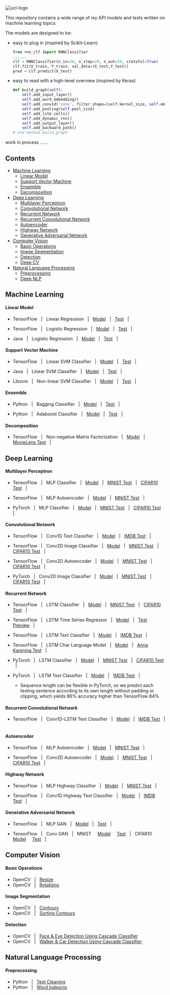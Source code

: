 ![ucl-logo](http://static.ucl.ac.uk/img/ucl-logo.svg)

This repository contains a wide range of my API models and tests written on machine learning topics

The models are designed to be:
* easy to plug in (inspired by Scikit-Learn)

  ```python
  from rnn_clf import RNNClassifier
  ......
  clf = RNNClassifier(n_in=28, n_step=28, n_out=10, stateful=True)
  clf.fit(X_train, Y_train, val_data=(X_test,Y_test))
  pred = clf.predict(X_test)
  ```
* easy to read with a high-level overview (inspired by Keras)

  ```python
  def build_graph(self):
      self.add_input_layer()
      self.add_word_embedding()
      self.add_conv1d('conv', filter_shape=[self.kernel_size, self.embedding_dims, self.n_filters])
      self.add_pooling(self.pool_size)
      self.add_lstm_cells()
      self.add_dynamic_rnn()
      self.add_output_layer()   
      self.add_backward_path()
  # end method build_graph
  ```

work in process ......

## Contents
* [Machine Learning](https://github.com/zhedongzheng/finch/blob/master/README.md#machine-learning)
  * [Linear Model](https://github.com/zhedongzheng/finch/blob/master/README.md#linear-model)
  * [Support Vector Machine](https://github.com/zhedongzheng/finch/blob/master/README.md#support-vector-machine)
  * [Ensemble](https://github.com/zhedongzheng/finch/blob/master/README.md#ensemble)
  * [Decomposition](https://github.com/zhedongzheng/finch/blob/master/README.md#decomposition)
* [Deep Learning](https://github.com/zhedongzheng/finch/blob/master/README.md#deep-learning)
  * [Multilayer Perceptron](https://github.com/zhedongzheng/finch/blob/master/README.md#multilayer-perceptron)
  * [Convolutional Network](https://github.com/zhedongzheng/finch/blob/master/README.md#convolutional-network)
  * [Recurrent Network](https://github.com/zhedongzheng/finch/blob/master/README.md#recurrent-network)
  * [Recurrent Convolutional Network](https://github.com/zhedongzheng/finch/blob/master/README.md#recurrent-convolutional-network)
  * [Autoencoder](https://github.com/zhedongzheng/finch/blob/master/README.md#autoencoder)
  * [Highway Network](https://github.com/zhedongzheng/finch/blob/master/README.md#highway-network)
  * [Generative Adversarial Network](https://github.com/zhedongzheng/finch/blob/master/README.md#generative-adversarial-network)
* [Computer Vision](https://github.com/zhedongzheng/finch/blob/master/README.md#computer-vision)
  * [Basic Operations](https://github.com/zhedongzheng/finch/blob/master/README.md#basic-operations)
  * [Image Segmentation](https://github.com/zhedongzheng/finch/blob/master/README.md#image-segmentation)
  * [Detection](https://github.com/zhedongzheng/finch/blob/master/README.md#detection)
  * [Deep CV](https://github.com/zhedongzheng/finch/blob/master/README.md#deep-cv)
* [Natural Language Processing](https://github.com/zhedongzheng/finch/blob/master/README.md#natural-language-processing)
  * [Preprocessing](https://github.com/zhedongzheng/finch/blob/master/README.md#preprocessing)
  * [Deep NLP](https://github.com/zhedongzheng/finch/blob/master/README.md#deep-nlp)

## Machine Learning
#### Linear Model
* TensorFlow &nbsp; | &nbsp; Linear Regression &nbsp; | &nbsp; [Model](https://github.com/zhedongzheng/finch/blob/master/tensorflow-models/linear_model/linear_regr.py) &nbsp; | &nbsp; [Test](https://github.com/zhedongzheng/finch/blob/master/tensorflow-models/linear_model/linear_regr_test.py) &nbsp; | &nbsp;

* TensorFlow &nbsp; | &nbsp; Logistic Regression &nbsp; | &nbsp; [Model](https://github.com/zhedongzheng/finch/blob/master/tensorflow-models/linear_model/logistic.py) &nbsp; | &nbsp; [Test](https://github.com/zhedongzheng/finch/blob/master/tensorflow-models/linear_model/logistic_test.py) &nbsp; | &nbsp;

* Java &nbsp; | &nbsp; Logistic Regression &nbsp; | &nbsp; [Model](https://github.com/zhedongzheng/finch/blob/master/java-models/LogisticRegression.java) &nbsp; | &nbsp; [Test](https://github.com/zhedongzheng/finch/blob/master/java-models/LogisticRegressionTest.java) &nbsp; | &nbsp;
#### Support Vector Machine
* TensorFlow &nbsp; | &nbsp; Linear SVM Classifier &nbsp; | &nbsp; [Model](https://github.com/zhedongzheng/finch/blob/master/tensorflow-models/svm/svm_linear_clf.py) &nbsp; | &nbsp; [Test](https://github.com/zhedongzheng/finch/blob/master/tensorflow-models/svm/svm_linear_clf_test.py) &nbsp; | &nbsp;

* Java &nbsp; | &nbsp; Linear SVM Classifier &nbsp; | &nbsp; [Model](https://github.com/zhedongzheng/finch/blob/master/java-models/LinearSVM.java) &nbsp; | &nbsp; [Test](https://github.com/zhedongzheng/finch/blob/master/java-models/LinearSVMTest.java) &nbsp; | &nbsp;

* Libsvm &nbsp; | &nbsp; Non-linear SVM Classifier &nbsp; | &nbsp; [Model](https://github.com/zhedongzheng/finch/blob/master/classic-models/libsvm_clf.py) &nbsp; | &nbsp; [Test](https://github.com/zhedongzheng/finch/blob/master/classic-models/libsvm_clf_test.py) &nbsp; | &nbsp;
#### Ensemble
* Python &nbsp; | &nbsp; Bagging Classifier &nbsp; | &nbsp; [Model](https://github.com/zhedongzheng/finch/blob/master/classic-models/bagging_clf.py) &nbsp; | &nbsp; [Test](https://github.com/zhedongzheng/finch/blob/master/classic-models/bagging_clf_test.py) &nbsp; | &nbsp;

* Python &nbsp; | &nbsp; Adaboost Classifier &nbsp; | &nbsp; [Model](https://github.com/zhedongzheng/finch/blob/master/classic-models/adaboost_clf.py) &nbsp; | &nbsp; [Test](https://github.com/zhedongzheng/finch/blob/master/classic-models/adaboost_clf_test.py) &nbsp; | &nbsp;
#### Decomposition
* TensorFlow &nbsp; | &nbsp; Non-negative Matrix Factorization &nbsp; | &nbsp; [Model](https://github.com/zhedongzheng/finch/blob/master/tensorflow-models/decomposition/nmf.py) &nbsp; | &nbsp; [MovieLens Test](https://github.com/zhedongzheng/finch/blob/master/tensorflow-models/decomposition/nmf_movielens_test.py) &nbsp; | &nbsp;
## Deep Learning
#### Multilayer Perceptron
* TensorFlow &nbsp; | &nbsp; MLP Classifier &nbsp; | &nbsp; [Model](https://github.com/zhedongzheng/finch/blob/master/tensorflow-models/mlp/mlp_clf.py) &nbsp; | &nbsp; [MNIST Test](https://github.com/zhedongzheng/finch/blob/master/tensorflow-models/mlp/mlp_clf_mnist_test.py) &nbsp; | &nbsp; [CIFAR10 Test](https://github.com/zhedongzheng/finch/blob/master/tensorflow-models/mlp/mlp_clf_cifar10_test.py) &nbsp; | &nbsp;

* TensorFlow &nbsp; | &nbsp; MLP Autoencoder &nbsp; | &nbsp; [Model](https://github.com/zhedongzheng/finch/blob/master/tensorflow-models/autoencoder/mlp_ae.py) &nbsp; | &nbsp; [MNIST Test](https://github.com/zhedongzheng/finch/blob/master/tensorflow-models/autoencoder/mlp_ae_mnist_test.py) &nbsp; | &nbsp;

* PyTorch &nbsp; | &nbsp; MLP Classifier &nbsp; | &nbsp; [Model](https://github.com/zhedongzheng/finch/blob/master/pytorch-models/mlp/mlp_clf.py) &nbsp; | &nbsp; [MNIST Test](https://github.com/zhedongzheng/finch/blob/master/pytorch-models/mlp/mlp_clf_mnist_test.py) &nbsp; | &nbsp; [CIFAR10 Test](https://github.com/zhedongzheng/finch/blob/master/pytorch-models/mlp/mlp_clf_cifar10_test.py) &nbsp; | &nbsp; 
#### Convolutional Network
* TensorFlow &nbsp; | &nbsp; Conv1D Text Classifier &nbsp; | &nbsp; [Model](https://github.com/zhedongzheng/finch/blob/master/tensorflow-models/cnn/conv_1d_text_clf.py) &nbsp; | &nbsp; [IMDB Test](https://github.com/zhedongzheng/finch/blob/master/tensorflow-models/cnn/conv_1d_text_clf_imdb_test.py) &nbsp; | &nbsp;

* TensorFlow &nbsp; | &nbsp; Conv2D Image Classifier &nbsp; | &nbsp; [Model](https://github.com/zhedongzheng/finch/blob/master/tensorflow-models/cnn/conv_2d_clf.py) &nbsp; | &nbsp; [MNIST Test](https://github.com/zhedongzheng/finch/blob/master/tensorflow-models/cnn/conv_2d_clf_mnist_test.py) &nbsp; | &nbsp; [CIFAR10 Test](https://github.com/zhedongzheng/finch/blob/master/tensorflow-models/cnn/conv_2d_clf_cifar10_keras_idg_test.py) &nbsp; | &nbsp;

* TensorFlow &nbsp; | &nbsp; Conv2D Autoencoder &nbsp; | &nbsp; [Model](https://github.com/zhedongzheng/finch/blob/master/tensorflow-models/autoencoder/conv_ae.py) &nbsp; | &nbsp; [MNIST Test](https://github.com/zhedongzheng/finch/blob/master/tensorflow-models/autoencoder/conv_ae_mnist_test.py) &nbsp; | &nbsp; [CIFAR10 Test](https://github.com/zhedongzheng/finch/blob/master/tensorflow-models/autoencoder/conv_ae_cifar10_test.py) &nbsp; | &nbsp;

* PyTorch &nbsp; | &nbsp; Conv2D Image Classifier &nbsp; | &nbsp; [Model](https://github.com/zhedongzheng/finch/blob/master/pytorch-models/cnn/cnn_clf.py) &nbsp; | &nbsp; [MNIST Test](https://github.com/zhedongzheng/finch/blob/master/pytorch-models/cnn/cnn_clf_mnist_test.py) &nbsp; | &nbsp; [CIFAR10 Test](https://github.com/zhedongzheng/finch/blob/master/pytorch-models/cnn/cnn_clf_cifar10_test.py) &nbsp; | &nbsp;
#### Recurrent Network
* TensorFlow &nbsp; | &nbsp; LSTM Classifier &nbsp; | &nbsp; [Model](https://github.com/zhedongzheng/finch/blob/master/tensorflow-models/rnn/rnn_clf.py) &nbsp; | &nbsp; [MNIST Test](https://github.com/zhedongzheng/finch/blob/master/tensorflow-models/rnn/rnn_clf_mnist_test.py) &nbsp; | &nbsp; [CIFAR10 Test](https://github.com/zhedongzheng/finch/blob/master/tensorflow-models/rnn/rnn_clf_cifar10_test.py) &nbsp; | &nbsp;

* TensorFlow &nbsp; | &nbsp; LSTM Time Series Regressor &nbsp; | &nbsp; [Model](https://github.com/zhedongzheng/finch/blob/master/tensorflow-models/rnn/rnn_regr.py) &nbsp; | &nbsp; [Test](https://github.com/zhedongzheng/finch/blob/master/tensorflow-models/rnn/rnn_regr_plot.py) &nbsp; &nbsp; [Preview](https://github.com/zhedongzheng/finch/blob/master/assets/rnn_regr_plot.gif) &nbsp; | &nbsp;

* TensorFlow &nbsp; | &nbsp; LSTM Text Classifier &nbsp; | &nbsp; [Model](https://github.com/zhedongzheng/finch/blob/master/tensorflow-models/rnn/rnn_text_clf.py) &nbsp; | &nbsp; [IMDB Test](https://github.com/zhedongzheng/finch/blob/master/tensorflow-models/rnn/rnn_text_clf_imdb_test.py) &nbsp; | &nbsp;

* TensorFlow &nbsp; | &nbsp; LSTM Char Language Model &nbsp; | &nbsp; [Model](https://github.com/zhedongzheng/finch/blob/master/tensorflow-models/rnn/rnn_text_gen.py) &nbsp; | &nbsp; [Anna Karenina Test](https://github.com/zhedongzheng/finch/blob/master/tensorflow-models/rnn/rnn_text_gen_anna_test.py) &nbsp; | &nbsp;

* PyTorch &nbsp; | &nbsp; LSTM Classifier &nbsp; | &nbsp; [Model](https://github.com/zhedongzheng/finch/blob/master/pytorch-models/rnn/rnn_clf.py) &nbsp; | &nbsp; [MNIST Test](https://github.com/zhedongzheng/finch/blob/master/pytorch-models/rnn/rnn_clf_mnist_test.py) &nbsp; | &nbsp; [CIFAR10 Test](https://github.com/zhedongzheng/finch/blob/master/pytorch-models/rnn/rnn_clf_cifar10_test.py) &nbsp; | &nbsp;

* PyTorch &nbsp; | &nbsp; LSTM Text Classifier &nbsp; | &nbsp; [Model](https://github.com/zhedongzheng/finch/blob/master/pytorch-models/rnn/rnn_text_clf.py) &nbsp; | &nbsp; [IMDB Test](https://github.com/zhedongzheng/finch/blob/master/pytorch-models/rnn/rnn_text_clf_imdb_test.py) &nbsp; | &nbsp;
    * Sequence length can be flexible in PyTorch, so we predict each testing sentence according to its own length without padding or clipping, which yields 86% accuracy higher than TensorFlow 84%
#### Recurrent Convolutional Network
* TensorFlow &nbsp; | &nbsp; Conv1D-LSTM Text Classifier &nbsp; | &nbsp; [Model](https://github.com/zhedongzheng/finch/blob/master/tensorflow-models/cnn_rnn/conv_rnn_text_clf.py) &nbsp; | &nbsp; [IMDB Test](https://github.com/zhedongzheng/finch/blob/master/tensorflow-models/cnn_rnn/conv_rnn_text_clf_imdb_test.py) &nbsp; | &nbsp;
#### Autoencoder
* TensorFlow &nbsp; | &nbsp; MLP Autoencoder &nbsp; | &nbsp; [Model](https://github.com/zhedongzheng/finch/blob/master/tensorflow-models/autoencoder/mlp_ae.py) &nbsp; | &nbsp; [MNIST Test](https://github.com/zhedongzheng/finch/blob/master/tensorflow-models/autoencoder/mlp_ae_mnist_test.py) &nbsp; | &nbsp;

* TensorFlow &nbsp; | &nbsp; Conv2D Autoencoder &nbsp; | &nbsp; [Model](https://github.com/zhedongzheng/finch/blob/master/tensorflow-models/autoencoder/conv_ae.py) &nbsp; | &nbsp; [MNIST Test](https://github.com/zhedongzheng/finch/blob/master/tensorflow-models/autoencoder/conv_ae_mnist_test.py) &nbsp; | &nbsp; [CIFAR10 Test](https://github.com/zhedongzheng/finch/blob/master/tensorflow-models/autoencoder/conv_ae_cifar10_test.py) &nbsp; | &nbsp;
#### Highway Network
* TensorFlow &nbsp; | &nbsp; MLP Highway Classifier &nbsp; | &nbsp; [Model](https://github.com/zhedongzheng/finch/blob/master/tensorflow-models/highway/mlp_hn_clf.py) &nbsp; | &nbsp; [MNIST Test](https://github.com/zhedongzheng/finch/blob/master/tensorflow-models/highway/mlp_hn_clf_mnist_test.py) &nbsp; | &nbsp;

* TensorFlow &nbsp; | &nbsp; Conv1D Highway Text Classifier &nbsp; | &nbsp; [Model](https://github.com/zhedongzheng/finch/blob/master/tensorflow-models/highway/conv_1d_hn_text_clf.py) &nbsp; | &nbsp; [IMDB Test](https://github.com/zhedongzheng/finch/blob/master/tensorflow-models/highway/conv_1d_hn_text_clf_imdb_test.py) &nbsp; | &nbsp; 
#### Generative Adversarial Network
* TensorFlow &nbsp; | &nbsp; MLP GAN &nbsp; | &nbsp; [Model](https://github.com/zhedongzheng/finch/blob/master/tensorflow-models/gan/mlp_gan.py) &nbsp; | &nbsp; [Test](https://github.com/zhedongzheng/finch/blob/master/tensorflow-models/gan/mlp_gan_test.py) &nbsp; | &nbsp;

* TensorFlow &nbsp; | &nbsp; Conv GAN &nbsp; | &nbsp; MNIST &nbsp; &nbsp; [Model](https://github.com/zhedongzheng/finch/blob/master/tensorflow-models/gan/conv_gan_mnist.py) &nbsp; &nbsp; [Test](https://github.com/zhedongzheng/finch/blob/master/tensorflow-models/gan/conv_gan_mnist_test.py) &nbsp; | &nbsp; CIFAR10 &nbsp; &nbsp; [Model](https://github.com/zhedongzheng/finch/blob/master/tensorflow-models/gan/conv_gan_cifar10.py) &nbsp; &nbsp; [Test](https://github.com/zhedongzheng/finch/blob/master/tensorflow-models/gan/conv_gan_cifar10_test.py) &nbsp; | &nbsp;

## Computer Vision
#### Basic Operations
  * OpenCV &nbsp; | &nbsp; [Resize](https://github.com/zhedongzheng/finch/blob/master/cv-models/resize.ipynb)
  * OpenCV &nbsp; | &nbsp; [Rotations](https://github.com/zhedongzheng/finch/blob/master/cv-models/rotations.ipynb)
#### Image Segmentation
  * OpenCV &nbsp; | &nbsp; [Contours](https://github.com/zhedongzheng/finch/blob/master/cv-models/contours.ipynb)
  * OpenCV &nbsp; | &nbsp; [Sorting Contours](https://github.com/zhedongzheng/finch/blob/master/cv-models/sorting-contours.ipynb)
#### Detection
  * OpenCV &nbsp; | &nbsp; [Face & Eye Detection Using Cascade Classifier](https://github.com/zhedongzheng/finch/blob/master/cv-models/face-eye-detection.ipynb)
  * OpenCV &nbsp; | &nbsp; [Walker & Car Detection Using Cascade Classifier](https://github.com/zhedongzheng/finch/blob/master/cv-models/car-walker-detection.ipynb)
## Natural Language Processing
#### Preprocessing
* Python &nbsp; | &nbsp; [Text Cleaning](https://github.com/zhedongzheng/finch/blob/master/nlp-models/text-cleaning.ipynb)
* Python &nbsp; | &nbsp; [Word Indexing](https://github.com/zhedongzheng/finch/blob/master/nlp-models/word-indexing.ipynb)

